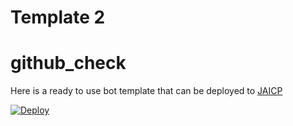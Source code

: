 # Template 2 #
# github_check
Here is a ready to use bot template that can be deployed to [JAICP](https://test15.gw.test-ai.net/project-create/jaicp/external)

[![Deploy](https://just-ai.com/img/deploy-to-jaicp.svg)](http://test08.lo.test-ai.net/project-create/jaicp/external)
